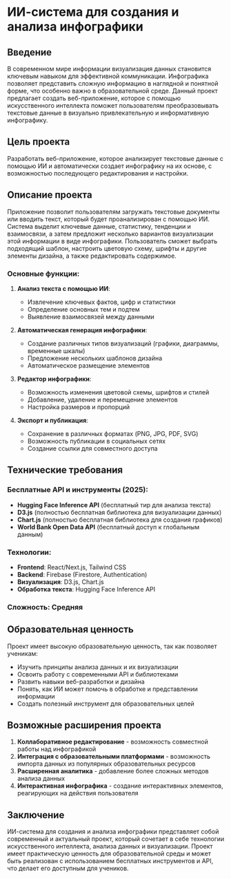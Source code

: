 # ИИ-система для создания и анализа инфографики

## Введение

В современном мире информации визуализация данных становится ключевым навыком для эффективной коммуникации. Инфографика позволяет представить сложную информацию в наглядной и понятной форме, что особенно важно в образовательной среде. Данный проект предлагает создать веб-приложение, которое с помощью искусственного интеллекта поможет пользователям преобразовывать текстовые данные в визуально привлекательную и информативную инфографику.

## Цель проекта

Разработать веб-приложение, которое анализирует текстовые данные с помощью ИИ и автоматически создает инфографику на их основе, с возможностью последующего редактирования и настройки.

## Описание проекта

Приложение позволит пользователям загружать текстовые документы или вводить текст, который будет проанализирован с помощью ИИ. Система выделит ключевые данные, статистику, тенденции и взаимосвязи, а затем предложит несколько вариантов визуализации этой информации в виде инфографики. Пользователь сможет выбрать подходящий шаблон, настроить цветовую схему, шрифты и другие элементы дизайна, а также редактировать содержимое.

### Основные функции:

1. **Анализ текста с помощью ИИ**:
   - Извлечение ключевых фактов, цифр и статистики
   - Определение основных тем и подтем
   - Выявление взаимосвязей между данными

2. **Автоматическая генерация инфографики**:
   - Создание различных типов визуализаций (графики, диаграммы, временные шкалы)
   - Предложение нескольких шаблонов дизайна
   - Автоматическое размещение элементов

3. **Редактор инфографики**:
   - Возможность изменения цветовой схемы, шрифтов и стилей
   - Добавление, удаление и перемещение элементов
   - Настройка размеров и пропорций

4. **Экспорт и публикация**:
   - Сохранение в различных форматах (PNG, JPG, PDF, SVG)
   - Возможность публикации в социальных сетях
   - Создание ссылки для совместного доступа

## Технические требования

### Бесплатные API и инструменты (2025):
- **Hugging Face Inference API** (бесплатный тир для анализа текста)
- **D3.js** (полностью бесплатная библиотека для визуализации данных)
- **Chart.js** (полностью бесплатная библиотека для создания графиков)
- **World Bank Open Data API** (бесплатный доступ к глобальным данным)

### Технологии:
- **Frontend**: React/Next.js, Tailwind CSS
- **Backend**: Firebase (Firestore, Authentication)
- **Визуализация**: D3.js, Chart.js
- **Обработка текста**: Hugging Face Inference API

### Сложность: Средняя

## Образовательная ценность

Проект имеет высокую образовательную ценность, так как позволяет ученикам:
- Изучить принципы анализа данных и их визуализации
- Освоить работу с современными API и библиотеками
- Развить навыки веб-разработки и дизайна
- Понять, как ИИ может помочь в обработке и представлении информации
- Создать полезный инструмент для образовательных целей

## Возможные расширения проекта

1. **Коллаборативное редактирование** - возможность совместной работы над инфографикой
2. **Интеграция с образовательными платформами** - возможность импорта данных из популярных образовательных ресурсов
3. **Расширенная аналитика** - добавление более сложных методов анализа данных
4. **Интерактивная инфографика** - создание интерактивных элементов, реагирующих на действия пользователя

## Заключение

ИИ-система для создания и анализа инфографики представляет собой современный и актуальный проект, который сочетает в себе технологии искусственного интеллекта, анализа данных и визуализации. Проект имеет практическую ценность для образовательной среды и может быть реализован с использованием бесплатных инструментов и API, что делает его доступным для учеников.
